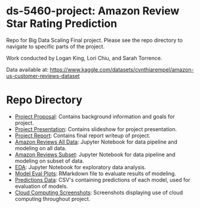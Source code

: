 # ds-5460-project: Amazon Review Star Rating Prediction
Repo for Big Data Scaling Final project. Please see the repo directory to navigate to specific parts of the project.

Work conducted by Logan King, Lori Chiu, and Sarah Torrence.

Data available at: https://www.kaggle.com/datasets/cynthiarempel/amazon-us-customer-reviews-dataset

# Repo Directory
- [Project Proposal](https://github.com/kingla6/ds-5460-project/blob/main/proposal.pdf): Contains background information and goals for project.
- [Project Presentation](https://github.com/kingla6/ds-5460-project/blob/main/presentation.pdf): Contains slideshow for project presentation.
- [Project Report](https://github.com/kingla6/ds-5460-project/blob/main/report.pdf): Contains final report writeup of project.
- [Amazon Reviews All Data](https://github.com/kingla6/ds-5460-project/blob/main/amazon_reviews_all_data.ipynb): Jupyter Notebook for data pipeline and modeling on all data.
- [Amazon Reviews Subset](https://github.com/kingla6/ds-5460-project/blob/main/amazon_reviews_subset.ipynb): Jupyter Notebook for data pipeline and modeling on subset of data.
- [EDA](https://github.com/kingla6/ds-5460-project/blob/main/eda.ipynb): Jupyter Notebook for exploratory data analysis.
- [Model Eval Plots](https://github.com/kingla6/ds-5460-project/blob/main/model_eval_plots.Rmd): RMarkdown file to evaluate results of modeling.
- [Predictions Data](https://github.com/kingla6/ds-5460-project/tree/main/predictions_data): CSV's containing predictions of each model, used for evaluation of models.
- [Cloud Computing Screenshots](https://github.com/kingla6/ds-5460-project/tree/main/cloud_computing_screenshots): Screenshots displaying use of cloud computing throughout project.
